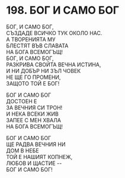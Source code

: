 # 198. БОГ И САМО БОГ
  
БОГ, И САМО БОГ,  
СЪЗДАДЕ ВСИЧКО ТУК ОКОЛО НАС.  
А ТВОРЕНИЯТА МУ  
БЛЕСТЯТ ВЪВ СЛАВАТА  
НА БОГА ВСЕМОГЪЩ!  
БОГ, И САМО БОГ,  
РАЗКРИВА СВОЙТА ВЕЧНА ИСТИНА,  
И НИ ДОБЪР НИ ЗЪЛ ЧОВЕК  
НЕ ЩЕ ГО ПРОМЕНИ,  
ЗАЩОТО ТОЙ Е БОГ!  
  
БОГ И САМО БОГ  
ДОСТОЕН Е  
ЗА ВЕЧНИЯ СИ ТРОН!  
И НЕКА ВСЕКИ ЖИВ  
ЗАПЕЕ С МЕН ХВАЛА  
НА БОГА ВСЕМОГЪЩ!  
  
БОГ И САМО БОГ  
ЩЕ РАДВА ВЕЧНИЯ НИ  
ДОМ В НЕБЕ  
ТОЙ Е НАШИЯТ КОПНЕЖ,  
ЛЮБОВ И ЩАСТИЕ --  
БОГ И САМО БОГ!  
